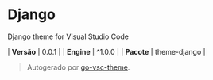 # Django

Django theme for Visual Studio Code

| **Versão** | 0.0.1 |
| **Engine** | ^1.0.0 |
| **Pacote** | theme-django |

> Autogerado por [go-vsc-theme](https://github.com/natalbu/go-vsc-theme).
